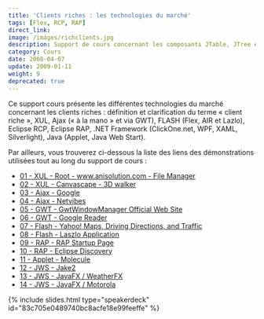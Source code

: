```yaml
---
title: 'Clients riches : les technologies du marché'
tags: [Flex, RCP, RAP]
direct_link: 
image: /images/richclients.jpg
description: Support de cours concernant les composants JTable, JTree et JGraph qui permettent la visualisation d'informations avec le langage Java.
category: Cours
date: 2008-04-07
update: 2009-01-11
weight: 9
deprecated: true
---
```


Ce support cours présente les différentes technologies du marché concernant les clients riches : définition et clarification du terme « client riche », XUL, Ajax (« à la mano » et via GWT), FLASH (Flex, AIR et Lazlo), Eclipse RCP, Eclipse RAP, .NET Framework (ClickOne.net, WPF, XAML, Silverlight), Java (Applet, Java Web Start).

Par ailleurs, vous trouverez ci-dessous la liste des liens des démonstrations utilisées tout au long du support de cours :

* [01 - XUL - Root - www.anisolution.com - File Manager](http://www.anisolution.com/members/%7Emonkeya/misc/fm/filemanager.jar%21/filemanager.xul)
* [02 - XUL - Canvascape - 3D walker](http://www.abrahamjoffe.com.au/ben/canvascape/)
* [03 - Ajax - Google](http://www.blogger.com/03%20-%20Ajax%20-%20Google)
* [04 - Ajax - Netvibes](http://www.netvibes.com/)
* [05 - GWT - GwtWindowManager Official Web Site](http://www.gwtwindowmanager.org/)
* [06 - GWT - Google Reader](http://www.google.com/reader/view/#overview-page)
* [07 - Flash - Yahoo! Maps, Driving Directions, and Traffic](http://www.blogger.com/07%20-%20Flash%20-%20Yahoo%21%20Maps,%20Driving%20Directions,%20and%20Traffic)
* [08 - Flash - Laszlo Application](http://www.laszlosystems.com/lps/sample-apps/amazon/amazon2.lzx?lzt=html)
* [09 - RAP - RAP Startup Page](http://rap.eclipse.org/maildemo/rap?startup=maildemo&restart=31003522)
* [10 - RAP - Eclipse Discovery](http://eclipsediscovery.yoxos.com/discovery/rap)
* [11 - Applet - Molecule](http://java.sun.com/applets/jdk/1.4/demo/applets/MoleculeViewer/example1.html)
* [12 - JWS - Jake2](http://www.bytonic.de/downloads/jake2_jogl11.jnlp)
* [13 - JWS - JavaFX / WeatherFX](http://download.java.net/general/openjfx/demos/weatherfx.jnlp)
* [14 - JWS - JavaFX / Motorola](http://download.java.net/general/openjfx/demos/studiomoto.jnlp)

{% include slides.html type="speakerdeck" id="83c705e0489740bc8acfe18e99feeffe" %}
